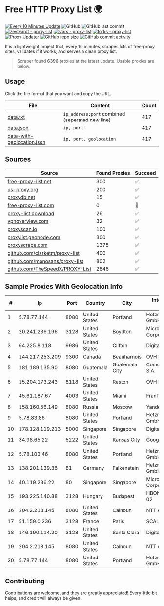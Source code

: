 
# Free HTTP Proxy List 🌍

[![Every 10 Minutes Update](https://github.com/mertguvencli/http-proxy-list/actions/workflows/main.yml/badge.svg?branch=main)](https://github.com/mertguvencli/http-proxy-list/actions/workflows/main.yml)
![GitHub](https://img.shields.io/github/license/mertguvencli/http-proxy-list)
![GitHub last commit](https://img.shields.io/github/last-commit/mertguvencli/http-proxy-list)
[![zevtyardt - proxy-list](https://img.shields.io/static/v1?label=zevtyardt&message=proxy-list&color=blue&logo=github)](https://github.com/zevtyardt/proxy-list "Go to GitHub repo")
[![stars - proxy-list](https://img.shields.io/github/stars/zevtyardt/proxy-list?style=social)](https://github.com/zevtyardt/proxy-list)
[![forks - proxy-list](https://img.shields.io/github/forks/zevtyardt/proxy-list?style=social)](https://github.com/zevtyardt/proxy-list)
[![Proxy Updater](https://github.com/zevtyardt/proxy-list/workflows/Proxy%20Updater/badge.svg)](https://github.com/zevtyardt/proxy-list/actions?query=workflow:"Proxy+Updater")
![GitHub repo size](https://img.shields.io/github/repo-size/zevtyardt/proxy-list)
[![GitHub commit activity](https://img.shields.io/github/commit-activity/m/zevtyardt/proxy-list?logo=commits)](https://github.com/zevtyardt/proxy-list/commits/main)

It is a lightweight project that, every 10 minutes, scrapes lots of free-proxy sites, validates if it works, and serves a clean proxy list.

> Scraper found **6396** proxies at the latest update. Usable proxies are below.

## Usage

Click the file format that you want and copy the URL.

|File|Content|Count|
|----|-------|-----|
|[data.txt](https://raw.githubusercontent.com/mertguvencli/http-proxy-list/main/proxy-list/data.txt)|`ip_address:port` combined (seperated new line)|417|
|[data.json](https://raw.githubusercontent.com/mertguvencli/http-proxy-list/main/proxy-list/data.json)|`ip, port`|417|
|[data-with-geolocation.json](https://raw.githubusercontent.com/mertguvencli/http-proxy-list/main/proxy-list/data-with-geolocation.json)|`ip, port, geolocation`|417|

## Sources

|Source|Found Proxies|Succeed|
|------|-------------|-------|
|[free-proxy-list.net](https://free-proxy-list.net)|300|✅|
|[us-proxy.org](https://www.us-proxy.org)|200|✅|
|[proxydb.net](http://proxydb.net)|15|✅|
|[free-proxy-list.com](https://free-proxy-list.com/?page=&port=&type%5B%5D=http&type%5B%5D=https&up_time=0&search=Search)|0|🚫|
|[proxy-list.download](https://www.proxy-list.download/HTTP)|26|✅|
|[vpnoverview.com](https://vpnoverview.com/privacy/anonymous-browsing/free-proxy-servers)|32|✅|
|[proxyscan.io](https://www.proxyscan.io)|100|✅|
|[proxylist.geonode.com](https://proxylist.geonode.com/api/proxy-list?limit=300&page=1&sort_by=lastChecked&sort_type=desc&protocols=http,https)|300|✅|
|[proxyscrape.com](https://api.proxyscrape.com/v2/?request=displayproxies&protocol=http&timeout=10000&country=all&ssl=all&anonymity=all)|1375|✅|
|[github.com/clarketm/proxy-list](https://raw.githubusercontent.com/clarketm/proxy-list/master/proxy-list-raw.txt)|400|✅|
|[github.com/monosans/proxy-list](https://raw.githubusercontent.com/monosans/proxy-list/main/proxies/http.txt)|802|✅|
|[github.com/TheSpeedX/PROXY-List](https://raw.githubusercontent.com/TheSpeedX/PROXY-List/master/http.txt)|2846|✅|


## Sample Proxies With Geolocation Info

|#|Ip|Port|Country|City|Internet Service Provider|
|-|--|----|-------|----|-------------------------|
|1|5.78.77.144|8080|United States|Portland|Hetzner Online GmbH|
|2|20.241.236.196|3128|United States|Boydton|Microsoft Corporation|
|3|64.225.8.118|9986|United States|Clifton|DigitalOcean, LLC|
|4|144.217.253.209|9300|Canada|Beauharnois|OVH SAS|
|5|181.189.135.90|8080|Guatemala|Guatemala City|Comcel Guatemala S.A.|
|6|15.204.173.243|8118|United States|Reston|OVH SAS|
|7|45.61.187.67|4003|United States|Miami|FranTech Solutions|
|8|158.160.56.149|8080|Russia|Moscow|Yandex.Cloud LLC|
|9|5.78.83.86|8080|United States|Portland|Hetzner Online GmbH|
|10|178.128.119.213|5000|Singapore|Singapore|DigitalOcean, LLC|
|11|34.98.65.22|5222|United States|Kansas City|Google LLC|
|12|5.78.103.46|8080|United States|Portland|Hetzner Online GmbH|
|13|138.201.139.36|81|Germany|Falkenstein|Hetzner Online GmbH|
|14|40.119.236.22|80|Singapore|Singapore|Microsoft Corporation|
|15|193.225.140.88|3128|Hungary|Budapest|HBONE/HUNGARNET 02|
|16|204.2.218.145|8080|United States|Calhoun|NTT America, Inc.|
|17|51.159.0.236|3128|France|Paris|SCALEWAY|
|18|146.190.114.20|3128|United States|Santa Clara|DigitalOcean, LLC|
|19|204.2.218.145|8080|United States|Calhoun|NTT America, Inc.|
|20|5.78.77.144|8080|United States|Portland|Hetzner Online GmbH|



## Contributing

Contributions are welcome, and they are greatly appreciated! Every
little bit helps, and credit will always be given.

